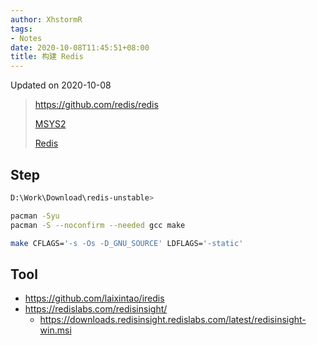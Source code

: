 ```yaml
---
author: XhstormR
tags:
- Notes
date: 2020-10-08T11:45:51+08:00
title: 构建 Redis
---
```


<!--more-->

Updated on 2020-10-08

> https://github.com/redis/redis
>
> [MSYS2](https://mirrors.tuna.tsinghua.edu.cn/msys2/distrib/msys2-x86_64-latest.tar.xz)
>
> [Redis](https://github.com/redis/redis/archive/unstable.zip)

## Step
```bash
D:\Work\Download\redis-unstable>

pacman -Syu
pacman -S --noconfirm --needed gcc make

make CFLAGS='-s -Os -D_GNU_SOURCE' LDFLAGS='-static'
```

## Tool
* https://github.com/laixintao/iredis
* https://redislabs.com/redisinsight/
  * https://downloads.redisinsight.redislabs.com/latest/redisinsight-win.msi

